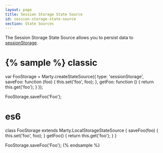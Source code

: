 ```yaml
---
layout: page
title: Session Storage State Source
id: session-storage-state-source
section: State Sources
---
```


The Session Storage State Source allows you to persist data to [sessionStorage](https://developer.mozilla.org/en/docs/Web/Guide/API/DOM/Storage#sessionStorage).

{% sample %}
classic
=======
var FooStorage = Marty.createStateSource({
  type: 'sessionStorage',
  saveFoo: function (foo) {
    this.set('foo', foo);
  },
  getFoo: function () {
    return this.get('foo');
  }
});

FooStorage.saveFoo('Foo');

es6
===
class FooStorage extends Marty.LocalStorageStateSource {
  saveFoo(foo) {
    this.set('foo', foo);
  }
  getFoo() {
    return this.get('foo');
  }
}

FooStorage.saveFoo('Foo');
{% endsample %}